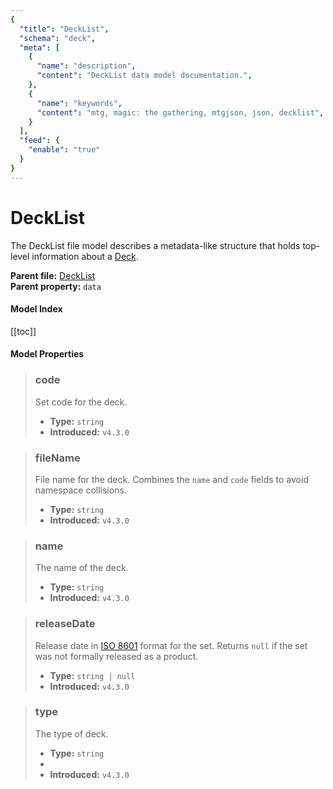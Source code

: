 ```yaml
---
{
  "title": "DeckList",
  "schema": "deck",
  "meta": [
    {
      "name": "description",
      "content": "DeckList data model documentation.",
    },
    {
      "name": "keywords",
      "content": "mtg, magic: the gathering, mtgjson, json, decklist",
    }
  ],
  "feed": {
    "enable": "true"
  }
}
---
```


# DeckList

The DeckList file model describes a metadata-like structure that holds top-level information about a [Deck](/file-models/deck/).

**Parent file:** [DeckList](/downloads/all-files/#decklist)  
**Parent property:** `data`

#### Model Index

<PropertyToggler/>

[[toc]]

#### Model Properties

> ### code
> Set code for the deck.
>
> - **Type:** `string`
> - **Introduced:** `v4.3.0`

> ### fileName
> File name for the deck. Combines the `name` and `code` fields to avoid namespace collisions.  
>
> - **Type:** `string`  
> - **Introduced:** `v4.3.0`  

> ### name
> The name of the deck.
>
> - **Type:** `string`
> - **Introduced:** `v4.3.0`

> ### releaseDate
> Release date in [ISO 8601](https://www.iso.org/iso-8601-date-and-time-format.html) format for the set. Returns `null` if the set was not formally released as a product.
>
> - **Type:** `string | null`
> - **Introduced:** `v4.3.0`

> ### type
> The type of deck.
>
> - **Type:** `string`
> - <ExampleField type='type'/>
> - **Introduced:** `v4.3.0`

